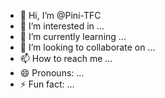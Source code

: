 - 👋 Hi, I’m @Pini-TFC
- 👀 I’m interested in ...
- 🌱 I’m currently learning ...
- 💞️ I’m looking to collaborate on ...
- 📫 How to reach me ...
- 😄 Pronouns: ...
- ⚡ Fun fact: ...

<!---
Pini-TFC/Pini-TFC is a ✨ special ✨ repository because its `README.md` (this file) appears on your GitHub profile.
You can click the Preview link to take a look at your changes.
--->
